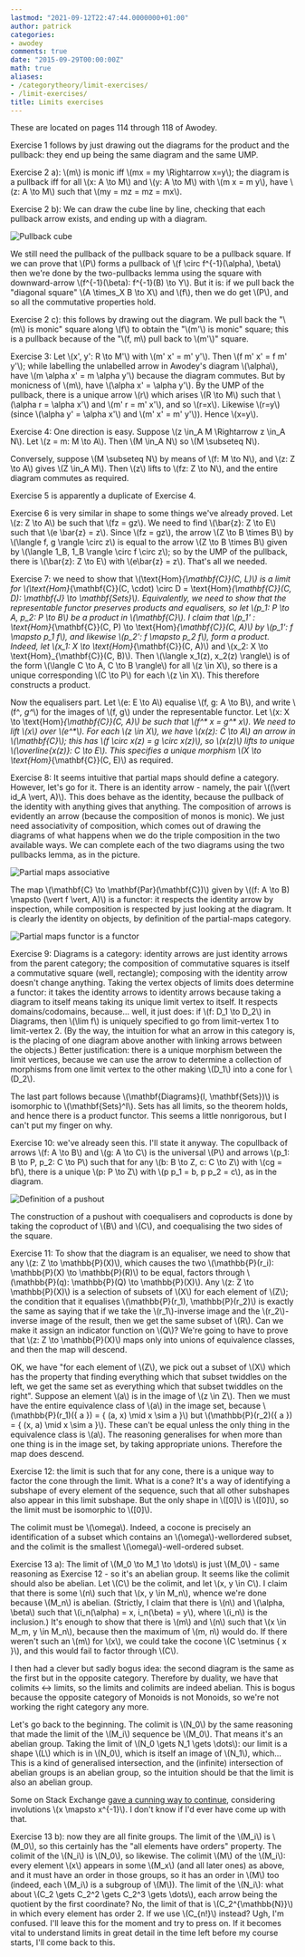 ```yaml
---
lastmod: "2021-09-12T22:47:44.0000000+01:00"
author: patrick
categories:
- awodey
comments: true
date: "2015-09-29T00:00:00Z"
math: true
aliases:
- /categorytheory/limit-exercises/
- /limit-exercises/
title: Limits exercises
---
```


These are located on pages 114 through 118 of Awodey.

Exercise 1 follows by just drawing out the diagrams for the product and the pullback: they end up being the same diagram and the same UMP.

Exercise 2 a): \\(m\\) is monic iff \\(mx = my \Rightarrow x=y\\); the diagram is a pullback iff for all \\(x: A \to M\\) and \\(y: A \to M\\) with \\(m x = m y\\), have \\(z: A \to M\\) such that \\(my = mz = mz = mx\\).

Exercise 2 b): We can draw the cube line by line, checking that each pullback arrow exists, and ending up with a diagram.

![Pullback cube][pullback]

We still need the pullback of the pullback square to be a pullback square. If we can prove that \\(P\\) forms a pullback of \\(f \circ f^{-1}(\alpha), \beta\\) then we're done by the two-pullbacks lemma using the square with downward-arrow \\(f^{-1}(\beta): f^{-1}(B) \to Y\\). But it is: if we pull back the "diagonal square" \\(A \times_X B \to X\\) and \\(f\\), then we do get \\(P\\), and so all the commutative properties hold.

Exercise 2 c): this follows by drawing out the diagram. We pull back the "\\(m\\) is monic" square along \\(f\\) to obtain the "\\(m'\\) is monic" square; this is a pullback because of the "\\(f, m\\) pull back to \\(m'\\)" square.

Exercise 3: Let \\(x', y': R \to M'\\) with \\(m' x' = m' y'\\). Then \\(f m' x' = f m' y'\\); while labelling the unlabelled arrow in Awodey's diagram \\(\alpha\\), have \\(m \alpha x' = m \alpha y'\\) because the diagram commutes. But by monicness of \\(m\\), have \\(\alpha x' = \alpha y'\\). By the UMP of the pullback, there is a unique arrow \\(r\\) which arises \\(R \to M\\) such that \\(\alpha r = \alpha x'\\) and \\(m' r = m' x'\\), and so \\(r=x\\). Likewise \\(r=y\\) (since \\(\alpha y' = \alpha x'\\) and \\(m' x' = m' y'\\)). Hence \\(x=y\\).

Exercise 4: One direction is easy. Suppose \\(z \in_A M \Rightarrow z \in_A N\\). Let \\(z = m: M \to A\\). Then \\(M \in_A N\\) so \\(M \subseteq N\\).

Conversely, suppose \\(M \subseteq N\\) by means of \\(f: M \to N\\), and \\(z: Z \to A\\) gives \\(Z \in_A M\\). Then \\(z\\) lifts to \\(fz: Z \to N\\), and the entire diagram commutes as required.

Exercise 5 is apparently a duplicate of Exercise 4.

Exercise 6 is very similar in shape to some things we've already proved. Let \\(z: Z \to A\\) be such that \\(fz = gz\\). We need to find \\(\bar{z}: Z \to E\\) such that \\(e \bar{z} = z\\). Since \\(fz = gz\\), the arrow \\(Z \to B \times B\\) by \\(\langle f, g \rangle \circ z\\) is equal to the arrow \\(Z \to B \times B\\) given by \\(\langle 1_B, 1_B \rangle \circ f \circ z\\); so by the UMP of the pullback, there is \\(\bar{z}: Z \to E\\) with \\(e\bar{z} = z\\). That's all we needed.

Exercise 7: we need to show that \\(\text{Hom}_{\mathbf{C}}(C, L)\\) is a limit for \\(\text{Hom}_{\mathbf{C}}(C, \cdot) \circ D = \text{Hom}_{\mathbf{C}}(C, D): \mathbf{J} \to \mathbf{Sets}\\). Equivalently, we need to show that the representable functor preserves products and equalisers, so let \\(p_1: P \to A, p_2: P \to B\\) be a product in \\(\mathbf{C}\\). I claim that \\(p_1' : \text{Hom}_{\mathbf{C}}(C, P) \to \text{Hom}_{\mathbf{C}}(C, A)\\) by \\(p_1': f \mapsto p_1 f\\), and likewise \\(p_2': f \mapsto p_2 f\\), form a product. Indeed, let \\(x_1: X \to \text{Hom}_{\mathbf{C}}(C, A)\\) and \\(x_2: X \to \text{Hom}_{\mathbf{C}}(C, B)\\). Then \\(\langle x_1(z), x_2(z) \rangle\\) is of the form \\(\langle C \to A, C \to B \rangle\\) for all \\(z \in X\\), so there is a unique corresponding \\(C \to P\\) for each \\(z \in X\\). This therefore constructs a product.

Now the equalisers part. Let \\(e: E \to A\\) equalise \\(f, g: A \to B\\), and write \\(f^*, g^*\\) for the images of \\(f, g\\) under the representable functor. Let \\(x: X \to \text{Hom}_{\mathbf{C}}(C, A)\\) be such that \\(f^* x = g^* x\\). We need to lift \\(x\\) over \\(e^*\\). For each \\(z \in X\\), we have \\(x(z): C \to A\\) an arrow in \\(\mathbf{C}\\); this has \\(f \circ x(z) = g \circ x(z)\\), so \\(x(z)\\) lifts to unique \\(\overline{x(z)}: C \to E\\). This specifies a unique morphism \\(X \to \text{Hom}_{\mathbf{C}}(C, E)\\) as required.

Exercise 8: It seems intuitive that partial maps should define a category. However, let's go for it. There is an identity arrow - namely, the pair \\((\vert id_A \vert, A)\\). This does behave as the identity, because the pullback of the identity with anything gives that anything. The composition of arrows is evidently an arrow (because the composition of monos is monic). We just need associativity of composition, which comes out of drawing the diagrams of what happens when we do the triple composition in the two available ways. We can complete each of the two diagrams using the two pullbacks lemma, as in the picture.

![Partial maps associative][partial]

The map \\(\mathbf{C} \to \mathbf{Par}(\mathbf{C})\\) given by \\((f: A \to B) \mapsto (\vert f \vert, A)\\) is a functor: it respects the identity arrow by inspection, while composition is respected by just looking at the diagram. It is clearly the identity on objects, by definition of the partial-maps category.

![Partial maps functor is a functor][Partial maps functor]

Exercise 9: Diagrams is a category: identity arrows are just identity arrows from the parent category; the composition of commutative squares is itself a commutative square (well, rectangle); composing with the identity arrow doesn't change anything. Taking the vertex objects of limits does determine a functor: it takes the identity arrows to identity arrows because taking a diagram to itself means taking its unique limit vertex to itself. It respects domains/codomains, because… well, it just does: if \\(f: D_1 \to D_2\\) in Diagrams, then \\(\lim f\\) is uniquely specified to go from limit-vertex 1 to limit-vertex 2. (By the way, the intuition for what an arrow in this category is, is the placing of one diagram above another with linking arrows between the objects.) Better justification: there is a unique morphism between the limit vertices, because we can use the arrow to determine a collection of morphisms from one limit vertex to the other making \\(D_1\\) into a cone for \\(D_2\\).

The last part follows because \\(\mathbf{Diagrams}(I, \mathbf{Sets})\\) is isomorphic to \\(\mathbf{Sets}^I\\). Sets has all limits, so the theorem holds, and hence there is a product functor. This seems a little nonrigorous, but I can't put my finger on why.

Exercise 10: we've already seen this. I'll state it anyway. The copullback of arrows \\(f: A \to B\\) and \\(g: A \to C\\) is the universal \\(P\\) and arrows \\(p_1: B \to P, p_2: C \to P\\) such that for any \\(b: B \to Z, c: C \to Z\\) with \\(cg = bf\\), there is a unique \\(p: P \to Z\\) with \\(p p_1 = b, p p_2 = c\\), as in the diagram.

![Definition of a pushout][pushout]

The construction of a pushout with coequalisers and coproducts is done by taking the coproduct of \\(B\\) and \\(C\\), and coequalising the two sides of the square.

Exercise 11: To show that the diagram is an equaliser, we need to show that any \\(z: Z \to \mathbb{P}(X)\\), which causes the two \\(\mathbb{P}(r_i): \mathbb{P}(X) \to \mathbb{P}(R)\\) to be equal, factors through \\(\mathbb{P}(q): \mathbb{P}(Q) \to \mathbb{P}(X)\\). Any \\(z: Z \to \mathbb{P}(X)\\) is a selection of subsets of \\(X\\) for each element of \\(Z\\); the condition that it equalises \\(\mathbb{P}(r_1), \mathbb{P}(r_2)\\) is exactly the same as saying that if we take the \\(r_1\\)-inverse image and the \\(r_2\\)-inverse image of the result, then we get the same subset of \\(R\\). Can we make it assign an indicator function on \\(Q\\)? We're going to have to prove that \\(z: Z \to \mathbb{P}(X)\\) maps only into unions of equivalence classes, and then the map will descend. 

OK, we have "for each element of \\(Z\\), we pick out a subset of \\(X\\) which has the property that finding everything which that subset twiddles on the left, we get the same set as everything which that subset twiddles on the right". Suppose an element \\(a\\) is in the image of \\(z \in Z\\). Then we must have the entire equivalence class of \\(a\\) in the image set, because \\(\mathbb{P}(r_1)(\{ a \}) = \{ (a, x) \mid x \sim a \}\\) but \\(\mathbb{P}(r_2)(\{ a \}) = \{ (x, a) \mid x \sim a \}\\). These can't be equal unless the only thing in the equivalence class is \\(a\\). The reasoning generalises for when more than one thing is in the image set, by taking appropriate unions. Therefore the map does descend.

Exercise 12: the limit is such that for any cone, there is a unique way to factor the cone through the limit. What is a cone? It's a way of identifying a subshape of every element of the sequence, such that all other subshapes also appear in this limit subshape. But the only shape in \\([0]\\) is \\([0]\\), so the limit must be isomorphic to \\([0]\\).

The colimit must be \\(\omega\\). Indeed, a cocone is precisely an identification of a subset which contains an \\(\omega\\)-wellordered subset, and the colimit is the smallest \\(\omega\\)-well-ordered subset.

Exercise 13 a): The limit of \\(M_0 \to M_1 \to \dots\\) is just \\(M_0\\) - same reasoning as Exercise 12 - so it's an abelian group. It seems like the colimit should also be abelian. Let \\(C\\) be the colimit, and let \\(x, y \in C\\). I claim that there is some \\(n\\) such that \\(x, y \in M_n\\), whence we're done because \\(M_n\\) is abelian. (Strictly, I claim that there is \\(n\\) and \\(\alpha, \beta\\) such that \\(i_n(\alpha) = x, i_n(\beta) = y\\), where \\(i_n\\) is the inclusion.) It's enough to show that there is \\(m\\) and \\(n\\) such that \\(x \in M_m, y \in M_n\\), because then the maximum of \\(m, n\\) would do. If there weren't such an \\(m\\) for \\(x\\), we could take the cocone \\(C \setminus \{ x \}\\), and this would fail to factor through \\(C\\).

I then had a clever but sadly bogus idea: the second diagram is the same as the first but in the opposite category. Therefore by duality, we have that colimits <-> limits, so the limits and colimits are indeed abelian. This is bogus because the opposite category of Monoids is not Monoids, so we're not working the right category any more.

Let's go back to the beginning. The colimit is \\(N_0\\) by the same reasoning that made the limit of the \\(M_i\\) sequence be \\(M_0\\). That means it's an abelian group. Taking the limit of \\(N_0 \gets N_1 \gets \dots\\): our limit is a shape \\(L\\) which is in \\(N_0\\), which is itself an image of \\(N_1\\), which… This is a kind of generalised intersection, and the (infinite) intersection of abelian groups is an abelian group, so the intuition should be that the limit is also an abelian group.

Some on Stack Exchange [gave a cunning way to continue][SE], considering involutions \\(x \mapsto x^{-1}\\). I don't know if I'd ever have come up with that.

Exercise 13 b): now they are all finite groups. The limit of the \\(M_i\\) is \\(M_0\\), so this certainly has the "all elements have orders" property. The colimit of the \\(N_i\\) is \\(N_0\\), so likewise. The colimit \\(M\\) of the \\(M_i\\): every element \\(x\\) appears in some \\(M_x\\) (and all later ones) as above, and it must have an order in those groups, so it has an order in \\(M\\) too (indeed, each \\(M_i\\) is a subgroup of \\(M\\)). The limit of the \\(N_i\\): what about \\(C_2 \gets C_2^2 \gets C_2^3 \gets \dots\\), each arrow being the quotient by the first coordinate? No, the limit of that is \\(C_2^{\mathbb{N}}\\) in which every element has order 2. If we use \\(C_{n!}\\) instead? Ugh, I'm confused. I'll leave this for the moment and try to press on. If it becomes vital to understand limits in great detail in the time left before my course starts, I'll come back to this.

[pullback]: /images/CategoryTheorySketches/PullbackCube.jpg
[Partial maps functor]: /images/CategoryTheorySketches/PartialMapsFunctor.jpg
[partial]: /images/CategoryTheorySketches/PartialMapAssociative.jpg
[pushout]: /images/CategoryTheorySketches/PushoutDefinition.jpg
[SE]: https://math.stackexchange.com/a/1454266/259262
